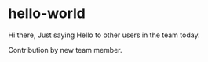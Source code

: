 # hello-world

Hi there,
Just saying Hello to other users in the team today.

Contribution by new team member.
